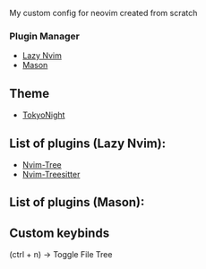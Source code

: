 My custom config for neovim created from scratch

### Plugin Manager
- [Lazy Nvim](https://github.com/folke/lazy.nvim)
- [Mason](https://github.com/williamboman/mason.nvim?tab=readme-ov-file#installation)

## Theme
- [TokyoNight](https://github.com/folke/tokyonight.nvim)

## List of plugins (Lazy Nvim):
- [Nvim-Tree](https://github.com/nvim-tree/nvim-tree.lua)
- [Nvim-Treesitter](https://github.com/nvim-treesitter/nvim-treesitter)

## List of plugins (Mason):



## Custom keybinds
<C-n> (ctrl + n)  -> Toggle File Tree

